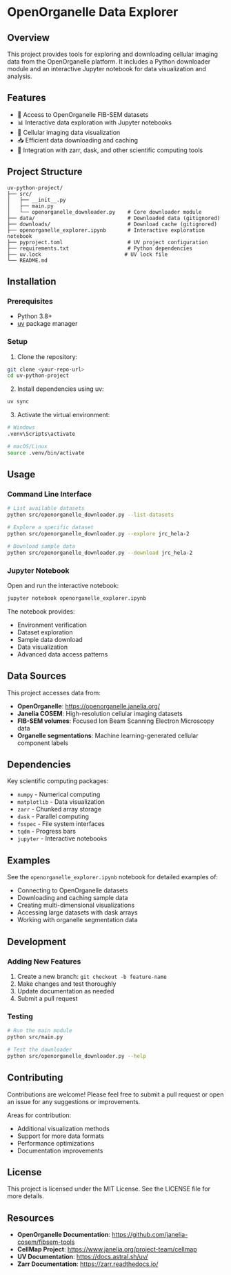 # OpenOrganelle Data Explorer

## Overview
This project provides tools for exploring and downloading cellular imaging data from the OpenOrganelle platform. It includes a Python downloader module and an interactive Jupyter notebook for data visualization and analysis.

## Features
- 🔬 Access to OpenOrganelle FIB-SEM datasets
- 📊 Interactive data exploration with Jupyter notebooks
- 🎨 Cellular imaging data visualization
- 📥 Efficient data downloading and caching
- 🧮 Integration with zarr, dask, and other scientific computing tools

## Project Structure
```
uv-python-project/
├── src/
│   ├── __init__.py
│   ├── main.py
│   └── openorganelle_downloader.py    # Core downloader module
├── data/                              # Downloaded data (gitignored)
├── downloads/                         # Download cache (gitignored)
├── openorganelle_explorer.ipynb       # Interactive exploration notebook
├── pyproject.toml                     # UV project configuration
├── requirements.txt                   # Python dependencies
├── uv.lock                           # UV lock file
└── README.md
```

## Installation

### Prerequisites
- Python 3.8+ 
- [uv](https://docs.astral.sh/uv/) package manager

### Setup
1. Clone the repository:
```bash
git clone <your-repo-url>
cd uv-python-project
```

2. Install dependencies using uv:
```bash
uv sync
```

3. Activate the virtual environment:
```bash
# Windows
.venv\Scripts\activate

# macOS/Linux  
source .venv/bin/activate
```

## Usage

### Command Line Interface
```bash
# List available datasets
python src/openorganelle_downloader.py --list-datasets

# Explore a specific dataset
python src/openorganelle_downloader.py --explore jrc_hela-2

# Download sample data
python src/openorganelle_downloader.py --download jrc_hela-2
```

### Jupyter Notebook
Open and run the interactive notebook:
```bash
jupyter notebook openorganelle_explorer.ipynb
```

The notebook provides:
- Environment verification
- Dataset exploration 
- Sample data download
- Data visualization
- Advanced data access patterns

## Data Sources
This project accesses data from:
- **OpenOrganelle**: https://openorganelle.janelia.org/
- **Janelia COSEM**: High-resolution cellular imaging datasets
- **FIB-SEM volumes**: Focused Ion Beam Scanning Electron Microscopy data
- **Organelle segmentations**: Machine learning-generated cellular component labels

## Dependencies
Key scientific computing packages:
- `numpy` - Numerical computing
- `matplotlib` - Data visualization  
- `zarr` - Chunked array storage
- `dask` - Parallel computing
- `fsspec` - File system interfaces
- `tqdm` - Progress bars
- `jupyter` - Interactive notebooks

## Examples
See the `openorganelle_explorer.ipynb` notebook for detailed examples of:
- Connecting to OpenOrganelle datasets
- Downloading and caching sample data
- Creating multi-dimensional visualizations
- Accessing large datasets with dask arrays
- Working with organelle segmentation data

## Development

### Adding New Features
1. Create a new branch: `git checkout -b feature-name`
2. Make changes and test thoroughly
3. Update documentation as needed
4. Submit a pull request

### Testing
```bash
# Run the main module
python src/main.py

# Test the downloader
python src/openorganelle_downloader.py --help
```

## Contributing
Contributions are welcome! Please feel free to submit a pull request or open an issue for any suggestions or improvements.

Areas for contribution:
- Additional visualization methods
- Support for more data formats
- Performance optimizations
- Documentation improvements

## License
This project is licensed under the MIT License. See the LICENSE file for more details.

## Resources
- **OpenOrganelle Documentation**: https://github.com/janelia-cosem/fibsem-tools
- **CellMap Project**: https://www.janelia.org/project-team/cellmap
- **UV Documentation**: https://docs.astral.sh/uv/
- **Zarr Documentation**: https://zarr.readthedocs.io/